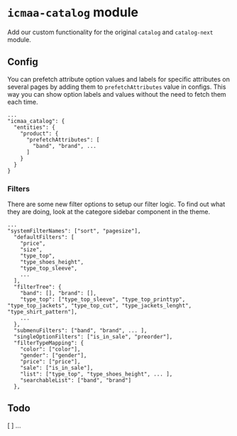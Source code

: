 # `icmaa-catalog` module

Add our custom functionality for the original `catalog` and `catalog-next` module.

## Config

You can prefetch attribute option values and labels for specific attributes on several pages by adding them to `prefetchAttributes` value in configs. This way you can show option labels and values without the need to fetch them each time.
```
...
"icmaa_catalog": {
  "entities": {
    "product": {
      "prefetchAttributes": [
        "band", "brand", ...
      ]
    }
  }
}
```

### Filters

There are some new filter options to setup our filter logic. To find out what they are doing, look at the categore sidebar component in the theme.
```
...
"systemFilterNames": ["sort", "pagesize"],
  "defaultFilters": [
    "price",
    "size",
    "type_top",
    "type_shoes_height",
    "type_top_sleeve",
    ...
  ],
  "filterTree": {
    "band": [], "brand": [],
    "type_top": ["type_top_sleeve", "type_top_printtyp", "type_top_jackets", "type_top_cut", "type_jackets_lenght", "type_shirt_pattern"],
    ...
  },
  "submenuFilters": ["band", "brand", ... ],
  "singleOptionFilters": ["is_in_sale", "preorder"],
  "filterTypeMapping": {
    "color": ["color"],
    "gender": ["gender"],
    "price": ["price"],
    "sale": ["is_in_sale"],
    "list": ["type_top", "type_shoes_height", ... ],
    "searchableList": ["band", "brand"]
  },
```

## Todo

[ ] ...
